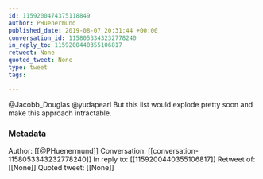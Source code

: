 ```yaml
---
id: 1159200474375118849
author: PHuenermund
published_date: 2019-08-07 20:31:44 +00:00
conversation_id: 1158053343232778240
in_reply_to: 1159200440355106817
retweet: None
quoted_tweet: None
type: tweet
tags:

---
```


@Jacobb_Douglas @yudapearl But this list would explode pretty soon and make this approach intractable.

### Metadata

Author: [[@PHuenermund]]
Conversation: [[conversation-1158053343232778240]]
In reply to: [[1159200440355106817]]
Retweet of: [[None]]
Quoted tweet: [[None]]
